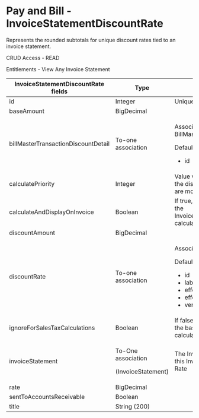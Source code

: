 # Pay and Bill - InvoiceStatementDiscountRate

Represents the rounded subtotals for unique discount rates tied to an invoice statement.

CRUD Access - READ

Entitlements - View Any Invoice Statement

<table>
    <colgroup>
        <col width="20%"/>
        <col width="20%"/>
        <col width="20%"/>
        <col width="20%"/>
        <col width="20%"/>
    </colgroup>
    <thead>
        <tr class="header">
            <th>InvoiceStatementDiscountRate fields</th>
            <th>Type</th>
            <th>Description</th>
            <th>Not null</th>
            <th>Read-only</th>
        </tr>
    </thead>
    <tbody>
        <tr class="odd">
            <td>id</td>
            <td>Integer</td>
            <td>Unique Identifier for this entity.</td>
            <td>X</td>
            <td>X</td>
        </tr>
        <tr class="even">
            <td>baseAmount</td>
            <td>BigDecimal</td>
            <td><br/></td>
            <td> X</td>
            <td>X</td>
        </tr>
        <tr class="odd">
            <td>billMasterTransactionDiscountDetail</td>
            <td>To-one association</td>
            <td><p>Associated BillMasterTransactionDiscountDetail</p>
                <p>Default fields:</p>
                <ul>
                    <li>id</li>
                </ul>
            </td>
            <td><br/></td>
            <td><br/></td>
        </tr>
        <tr class="even">
            <td>calculatePriority</td>
            <td>Integer</td>
            <td>Value which determines order that the discount is applied when there are more than
                one.
            </td>
            <td>X</td>
            <td><br/></td>
        </tr>
        <tr class="odd">
            <td>calculateAndDisplayOnInvoice</td>
            <td>Boolean</td>
            <td>If true, discount will be applied to the InvoiceStatement.discountAmount calculation
            </td>
            <td>X</td>
            <td><br/></td>
        </tr>
        <tr class="even">
            <td>discountAmount</td>
            <td>BigDecimal</td>
            <td><br/></td>
            <td>X</td>
            <td>X</td>
        </tr>
        <tr class="odd">
            <td>discountRate</td>
            <td>To-one association</td>
            <td><p>Associated Discount Rate.</p>
                <p>Default fields:</p>
                <ul>
                    <li>id</li>
                    <li>label</li>
                    <li>effectiveDate</li>
                    <li>effectiveEndDate</li>
                    <li>versionID</li>
                </ul>
            </td>
            <td>X</td>
            <td>X</td>
        </tr>
        <tr class="even">
            <td>ignoreForSalesTaxCalculations</td>
            <td>Boolean</td>
            <td>If false, discount will be applied to the base amount used for tax calculations</td>
            <td>X</td>
            <td><br/></td>
        </tr>
        <tr class="odd">
            <td><span>invoiceStatement</span></td>
            <td><p>To-One association</p>
                <p>(InvoiceStatement)</p></td>
            <td>The Invoice Statement object tied to this Invoice Statement Discount Rate</td>
            <td><br/></td>
            <td><br/></td>
        </tr>
        <tr class="even">
            <td>rate</td>
            <td>BigDecimal</td>
            <td><br/></td>
            <td>X</td>
            <td><br/></td>
        </tr>
        <tr class="odd">
            <td>sentToAccountsReceivable</td>
            <td>Boolean</td>
            <td><br/></td>
            <td>X</td>
            <td><br/></td>
        </tr>
        <tr class="even">
            <td>title</td>
            <td>String (200)</td>
            <td><br/></td>
            <td><br/></td>
            <td><br/></td>
        </tr>
    </tbody>
</table>